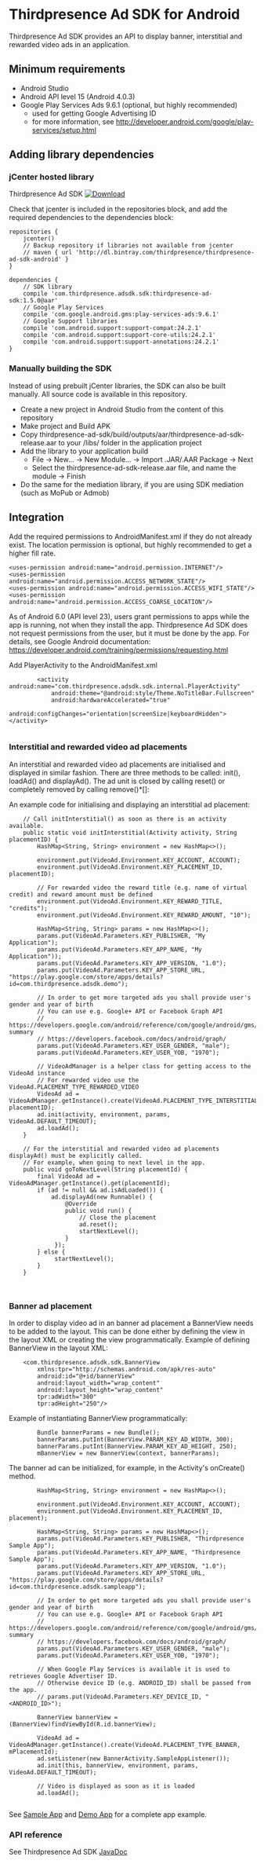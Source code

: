 # Thirdpresence Ad SDK for Android

Thirdpresence Ad SDK provides an API to display banner, interstitial and rewarded video ads in an application.

## Minimum requirements

- Android Studio
- Android API level 15 (Android 4.0.3)
- Google Play Services Ads 9.6.1 (optional, but highly recommended)
    - used for getting Google Advertising ID
    - for more information, see http://developer.android.com/google/play-services/setup.html

## Adding library dependencies

### jCenter hosted library

Thirdpresence Ad SDK
[ ![Download](https://api.bintray.com/packages/thirdpresence/thirdpresence-ad-sdk-android/com.thirdpresence.adsdk.sdk/images/download.svg) ](https://bintray.com/thirdpresence/thirdpresence-ad-sdk-android/com.thirdpresence.adsdk.sdk/_latestVersion)

Check that jcenter is included in the repositories block, and add the required dependencies to the dependencies block:
```
repositories {
    jcenter()
    // Backup repository if libraries not available from jcenter
    // maven { url 'http://dl.bintray.com/thirdpresence/thirdpresence-ad-sdk-android' }
}

dependencies {
	// SDK library
    compile 'com.thirdpresence.adsdk.sdk:thirdpresence-ad-sdk:1.5.0@aar'
    // Google Play Services 
    compile 'com.google.android.gms:play-services-ads:9.6.1'
    // Google Support libraries
    compile 'com.android.support:support-compat:24.2.1'
    compile 'com.android.support:support-core-utils:24.2.1'
    compile 'com.android.support:support-annotations:24.2.1'
}
```

### Manually building the SDK

Instead of using prebuilt jCenter libraries, the SDK can also be built manually. All source code is available in this repository.

- Create a new project in Android Studio from the content of this repository
- Make project and Build APK
- Copy thirdpresence-ad-sdk/build/outputs/aar/thirdpresence-ad-sdk-release.aar to your /libs/ folder in the application project
- Add the library to your application build 
	- File -> New... -> New Module... -> Import .JAR/.AAR Package -> Next
	- Select the thirdpresence-ad-sdk-release.aar file, and name the module -> Finish
- Do the same for the mediation library, if you are using SDK mediation (such as MoPub or Admob)

## Integration

Add the required permissions to AndroidManifest.xml if they do not already exist.
The location permission is optional, but highly recommended to get a higher fill rate.
```
<uses-permission android:name="android.permission.INTERNET"/> 
<uses-permission android:name="android.permission.ACCESS_NETWORK_STATE"/>
<uses-permission android:name="android.permission.ACCESS_WIFI_STATE"/>
<uses-permission android:name="android.permission.ACCESS_COARSE_LOCATION"/>
```

As of Android 6.0 (API level 23), users grant permissions to apps while the app is running, not when they install the app. 
Thirdpresence Ad SDK does not request permissions from the user, but it must be done by the app.
For details, see Google Android documentation:
https://developer.android.com/training/permissions/requesting.html

Add PlayerActivity to the AndroidManifest.xml
```
        <activity android:name="com.thirdpresence.adsdk.sdk.internal.PlayerActivity"
            android:theme="@android:style/Theme.NoTitleBar.Fullscreen"
            android:hardwareAccelerated="true"
            android:configChanges="orientation|screenSize|keyboardHidden"></activity>
                        
```

### Interstitial and rewarded video ad placements

An interstitial and rewarded video ad placements are initialised and displayed in similar fashion. There are three methods to be called: init(), loadAd() and displayAd().
The ad unit is closed by calling reset() or completely removed by calling remove()*[]: 

An example code for initialising and displaying an interstitial ad placement:
```
    // Call initInterstitial() as soon as there is an activity available.
    public static void initInterstitial(Activity activity, String placementID) {
        HashMap<String, String> environment = new HashMap<>();

        environment.put(VideoAd.Environment.KEY_ACCOUNT, ACCOUNT);
        environment.put(VideoAd.Environment.KEY_PLACEMENT_ID, placementID);

        // For rewarded video the reward title (e.g. name of virtual credit) and reward amount must be defined
        environment.put(VideoAd.Environment.KEY_REWARD_TITLE, "credits");
        environment.put(VideoAd.Environment.KEY_REWARD_AMOUNT, "10");

        HashMap<String, String> params = new HashMap<>();
        params.put(VideoAd.Parameters.KEY_PUBLISHER, "My Application");
        params.put(VideoAd.Parameters.KEY_APP_NAME, "My Application"));
        params.put(VideoAd.Parameters.KEY_APP_VERSION, "1.0");
        params.put(VideoAd.Parameters.KEY_APP_STORE_URL, "https://play.google.com/store/apps/details?id=com.thirdpresence.adsdk.demo");

        // In order to get more targeted ads you shall provide user's gender and year of birth
        // You can use e.g. Google+ API or Facebook Graph API
        // https://developers.google.com/android/reference/com/google/android/gms/plus/model/people/package-summary
        // https://developers.facebook.com/docs/android/graph/
        params.put(VideoAd.Parameters.KEY_USER_GENDER, "male");
        params.put(VideoAd.Parameters.KEY_USER_YOB, "1970");
        
        // VideoAdManager is a helper class for getting access to the VideoAd instance
        // For rewarded video use the VideoAd.PLACEMENT_TYPE_REWARDED_VIDEO
        VideoAd ad = VideoAdManager.getInstance().create(VideoAd.PLACEMENT_TYPE_INTERSTITIAL, placementID);
        ad.init(activity, environment, params, VideoAd.DEFAULT_TIMEOUT);
        ad.loadAd();
    }

    // For the interstitial and rewarded video ad placements displayAd() must be explicitly called. 
    // For example, when going to next level in the app.
    public void goToNextLevel(String placementId) {
        final VideoAd ad = VideoAdManager.getInstance().get(placementId);
        if (ad != null && ad.isAdLoaded()) {
            ad.displayAd(new Runnable() {
                @Override
                public void run() {
                    // Close the placement 
                    ad.reset();
                    startNextLevel();
                }
             });
        } else {
             startNextLevel();
        }
    }
    
    
```

### Banner ad placement

In order to display video ad in an banner ad placement a BannerView needs to be added to the layout. This can be done either by defining the view in the layout XML or creating the view programmatically. 
Example of defining BannerView in the layout XML:
```
    <com.thirdpresence.adsdk.sdk.BannerView
        xmlns:tpr="http://schemas.android.com/apk/res-auto"
        android:id="@+id/bannerView"
        android:layout_width="wrap_content"
        android:layout_height="wrap_content"
        tpr:adWidth="300"
        tpr:adHeight="250"/>
```

Example of instantiating BannerView programmatically:
```
        Bundle bannerParams = new Bundle();
        bannerParams.putInt(BannerView.PARAM_KEY_AD_WIDTH, 300);
        bannerParams.putInt(BannerView.PARAM_KEY_AD_HEIGHT, 250);
        mBannerView = new BannerView(context, bannerParams);
```

The banner ad can be initialized, for example, in the Activity's onCreate() method.
```
        HashMap<String, String> environment = new HashMap<>();

        environment.put(VideoAd.Environment.KEY_ACCOUNT, ACCOUNT);
        environment.put(VideoAd.Environment.KEY_PLACEMENT_ID, placement);

        HashMap<String, String> params = new HashMap<>();
        params.put(VideoAd.Parameters.KEY_PUBLISHER, "Thirdpresence Sample App");
        params.put(VideoAd.Parameters.KEY_APP_NAME, "Thirdpresence Sample App");
        params.put(VideoAd.Parameters.KEY_APP_VERSION, "1.0");
        params.put(VideoAd.Parameters.KEY_APP_STORE_URL, "https://play.google.com/store/apps/details?id=com.thirdpresence.adsdk.sampleapp");

        // In order to get more targeted ads you shall provide user's gender and year of birth
        // You can use e.g. Google+ API or Facebook Graph API
        // https://developers.google.com/android/reference/com/google/android/gms/plus/model/people/package-summary
        // https://developers.facebook.com/docs/android/graph/
        params.put(VideoAd.Parameters.KEY_USER_GENDER, "male");
        params.put(VideoAd.Parameters.KEY_USER_YOB, "1970");

        // When Google Play Services is available it is used to retrieves Google Advertiser ID.
        // Otherwise device ID (e.g. ANDROID_ID) shall be passed from the app.
        // params.put(VideoAd.Parameters.KEY_DEVICE_ID, "<ANDROID_ID>");

        BannerView bannerView = (BannerView)findViewById(R.id.bannerView);

        VideoAd ad = VideoAdManager.getInstance().create(VideoAd.PLACEMENT_TYPE_BANNER, mPlacementId);
        ad.setListener(new BannerActivity.SampleAppListener());
        ad.init(this, bannerView, environment, params, VideoAd.DEFAULT_TIMEOUT);
        
        // Video is displayed as soon as it is loaded
        ad.loadAd();
        
```

See [Sample App](../thirdpresence-ad-sdk-demo#thirdpresence-ad-sdk-for-android---sample-application) and
[Demo App](../thirdpresence-ad-sdk-demo#thirdpresence-ad-sdk-for-android---demo-application) for a complete app example. 

### API reference

See Thirdpresence Ad SDK [JavaDoc](https://thirdpresence-ad-tags.s3.amazonaws.com/sdk/javadoc/android/1.5.0/index.html)


